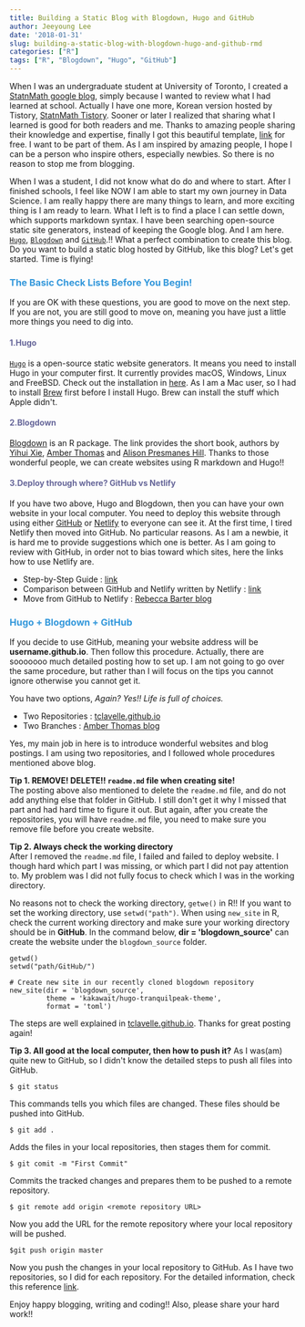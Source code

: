```yaml
---
title: Building a Static Blog with Blogdown, Hugo and GitHub
author: Jeeyoung Lee
date: '2018-01-31'
slug: building-a-static-blog-with-blogdown-hugo-and-github-rmd
categories: ["R"]
tags: ["R", "Blogdown", "Hugo", "GitHub"]
---
```


When I was an undergraduate student at University of Toronto, I created a [StatnMath google blog](http://statnmath.blogspot.ca/), simply because I wanted to review what I had learned at school. Actually I have one more, Korean version hosted by Tistory, [StatnMath Tistory](http://statnmath.tistory.com/). Sooner or later I realized that sharing what I learned is good for both readers and me. Thanks to amazing people sharing their knowledge and expertise, finally I got this beautiful template, [link](https://github.com/kakawait/hugo-tranquilpeak-theme) for free. I want to be part of them. As I am inspired by amazing people, I hope I can be a person who inspire others, especially newbies. So there is no reason to stop me from blogging. 


When I was a student, I did not know what do do and where to start. After I finished schools, I feel like NOW I am able to start my own journey in Data Science. I am really happy there are many things to learn, and more exciting thing is I am ready to learn. What I left is to find a place I can settle down, which supports markdown syntax. I have been searching open-source static site generators, instead of keeping the Google blog. And I am here. [`Hugo`](https://gohugo.io/), [`Blogdown`](https://bookdown.org/yihui/blogdown/) and [`GitHub`](https://github.com/).!! What a perfect combination to create this blog. Do you want to build a static blog hosted by GitHub, like this blog? Let's get started. Time is flying! <br/>



### <span style="color:#3498DB"> **The Basic Check Lists Before You Begin!** </span> <br/>
If you are OK with these questions, you are good to move on the next step. If you are not, you are still good to move on, meaning you have just a little more things you need to dig into. 


#### <span style="color:#666699"> **1.Hugo** </span>
[`Hugo`](https://gohugo.io/) is a open-source static website generators. It means you need to install Hugo in your computer first. It currently provides macOS, Windows, Linux and FreeBSD. Check out the installation in [here](https://gohugo.io/getting-started/installing/). As I am a Mac user, so I had to install [Brew](https://brew.sh/) first before I install Hugo. Brew can install the stuff which Apple didn't.  


#### <span style="color:#666699"> **2.Blogdown** </span> 
[Blogdown](https://bookdown.org/yihui/blogdown/) is an R package. The link provides the short book, authors by [Yihui Xie](https://bookdown.org/yihui/blogdown/yihui-xie.html), [Amber Thomas](https://bookdown.org/yihui/blogdown/amber-thomas.html) and [Alison Presmanes Hill](https://bookdown.org/yihui/blogdown/alison-presmanes-hill.html). Thanks to those wonderful people, we can create websites using R markdown and Hugo!!


#### <span style="color:#666699">**3.Deploy through where? GitHub vs Netlify**</span>
If you have two above, Hugo and Blogdown, then you can have your own website in your local computer. You need to deploy this website through using either [GitHub](https://github.com/) or [Netlify](https://www.netlify.com/) to everyone can see it. At the first time, I tired Netlify then moved into GitHub. No particular reasons. As I am a newbie, it is hard me to provide suggestions which one is better. As I am going to review with GitHub, in order not to bias toward which sites, here the links how to use Netlify are. 

  + Step-by-Step Guide : [link](https://www.netlify.com/blog/2016/09/29/a-step-by-step-guide-deploying-on-netlify/) <br/>
  + Comparison between GitHub and Netlify written by Netlify : [link](https://www.netlify.com/github-pages-vs-netlify/) <br/>
  + Move from GitHub to Netlify : [Rebecca Barter blog](http://www.rebeccabarter.com/blog/2017-06-29-website/) <br/>




### <span style="color:#3498DB">**Hugo + Blogdown + GitHub**</span> <br/> 
If you decide to use GitHub, meaning your website address will be **username.github.io**. Then follow this procedure. Actually, there are sooooooo much detailed posting how to set up. I am not going to go over the same procedure, but rather than I will focus on the tips you cannot ignore otherwise you cannot get it. <br/> 

You have two options, *Again? Yes!! Life is full of choices.* <br/>

  + Two Repositories : [tclavelle.github.io](https://tclavelle.github.io/blog/blogdown_github/) <br/> 
  + Two Branches : [Amber Thomas blog](https://amber.rbind.io/blog/2016/12/19/creatingsite/) <br/>

Yes, my main job in here is to introduce wonderful websites and blog postings. I am using two repositories, and I followed whole procedures mentioned above blog. 

**Tip 1. REMOVE! DELETE!! `readme.md` file when creating site!**  
The posting above also mentioned to delete the `readme.md` file, and do not add anything else that folder in GitHub. I still don't get it why I missed that part and had hard time to figure it out. But again, after you create the repositories, you will have `readme.md` file, you need to make sure you remove file before you create website. 

**Tip 2. Always check the working directory**  
After I removed the `readme.md` file, I failed and failed to deploy website. I though hard which part I was missing, or which part I did not pay attention to. My problem was I did not fully focus to check which I was in the working directory. 

No reasons not to check the working directory, `getwe()` in R!! If you want to set the working directory, use `setwd("path")`. When using `new_site` in R, check the current working directory and make sure your working directory should be in **GitHub**. In the command below, **dir = 'blogdown_source'** can create the website under the `blogdown_source` folder. 

```
getwd()
setwd("path/GitHub/")

# Create new site in our recently cloned blogdown repository
new_site(dir = 'blogdown_source', 
         theme = 'kakawait/hugo-tranquilpeak-theme',
         format = 'toml')
```

The steps are well explained in [tclavelle.github.io](https://tclavelle.github.io/blog/blogdown_github/). Thanks for great posting again! 

**Tip 3. All good at the local computer, then how to push it?**
As I was(am) quite new to GitHub, so I didn't know the detailed steps to push all files into GitHub. 


```
$ git status
``` 
This commands tells you which files are changed. These files should be pushed into GitHub. 

```
$ git add .
``` 
Adds the files in your local repositories, then stages them for commit.  

```
$ git comit -m "First Commit"
``` 
Commits the tracked changes and prepares them to be pushed to a remote repository.

```
$ git remote add origin <remote repository URL> 
```
Now you add the URL for the remote repository where your local repository will be pushed. 

```
$git push origin master
```
Now you push the changes in your local repository to GitHub. As I have two repositories, so I did for each repository. For the detailed information, check this reference [link](https://help.github.com/articles/adding-an-existing-project-to-github-using-the-command-line/). 



Enjoy happy blogging, writing and coding!! Also, please share your hard work!! 